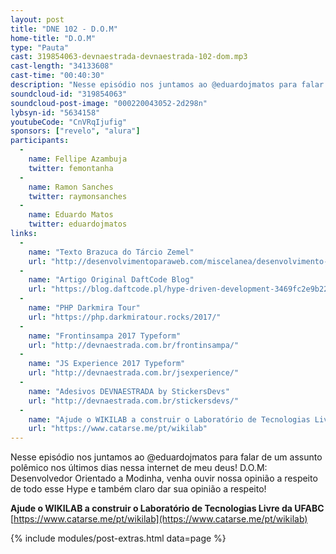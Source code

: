 ```yaml
---
layout: post
title: "DNE 102 - D.O.M"
home-title: "D.O.M"
type: "Pauta"
cast: 319854063-devnaestrada-devnaestrada-102-dom.mp3
cast-length: "34133608"
cast-time: "00:40:30"
description: "Nesse episódio nos juntamos ao @eduardojmatos para falar de um assunto polêmico nos últimos dias nessa internet de meu deus! D.O.M: Desenvolvedor Orientado a Modinha, venha ouvir nossa opinião a respeito de todo esse Hype e também claro dar sua opinião a respeito!"
soundcloud-id: "319854063"
soundcloud-post-image: "000220043052-2d298n"
lybsyn-id: "5634158"
youtubeCode: "CnVRqIjufig"
sponsors: ["revelo", "alura"]
participants:
  -
    name: Fellipe Azambuja
    twitter: femontanha
  -
    name: Ramon Sanches
    twitter: raymonsanches
  -
    name: Eduardo Matos
    twitter: eduardojmatos
links:
  -
    name: "Texto Brazuca do Tárcio Zemel"
    url: "http://desenvolvimentoparaweb.com/miscelanea/desenvolvimento-orientado-a-modinha-dom/"
  -
    name: "Artigo Original DaftCode Blog"
    url: "https://blog.daftcode.pl/hype-driven-development-3469fc2e9b22"
  -
    name: "PHP Darkmira Tour"
    url: "https://php.darkmiratour.rocks/2017/"
  -
    name: "Frontinsampa 2017 Typeform"
    url: "http://devnaestrada.com.br/frontinsampa/"
  -
    name: "JS Experience 2017 Typeform"
    url: "http://devnaestrada.com.br/jsexperience/"
  -
    name: "Adesivos DEVNAESTRADA by StickersDevs"
    url: "http://devnaestrada.com.br/stickersdevs/"
  -
    name: "Ajude o WIKILAB a construir o Laboratório de Tecnologias Livre da UFABC"
    url: "https://www.catarse.me/pt/wikilab"
---
```


Nesse episódio nos juntamos ao @eduardojmatos para falar de um assunto polêmico nos últimos dias nessa internet de meu deus! D.O.M: Desenvolvedor Orientado a Modinha, venha ouvir nossa opinião a respeito de todo esse Hype e também claro dar sua opinião a respeito!

**Ajude o WIKILAB a construir o Laboratório de Tecnologias Livre da UFABC**
[https://www.catarse.me/pt/wikilab](https://www.catarse.me/pt/wikilab)

{% include modules/post-extras.html data=page %}
